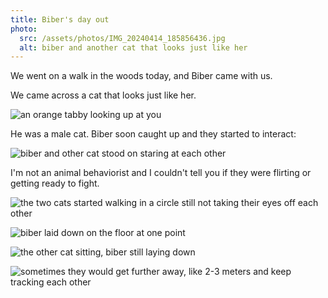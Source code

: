 ```yaml
---
title: Biber's day out
photo:
  src: /assets/photos/IMG_20240414_185856436.jpg
  alt: biber and another cat that looks just like her
---
```


We went on a walk in the woods today, and Biber came with us.

We came across a cat that looks just like her.

![an orange tabby looking up at you](/assets/photos/IMG_20240414_185845521.jpg)

He was a male cat. Biber soon caught up and they started to interact:

![biber and other cat stood on staring at each other](/assets/photos/IMG_20240414_185856436.jpg)

I'm not an animal behaviorist and I couldn't tell you if they were flirting or getting ready to fight.

![the two cats started walking in a circle still not taking their eyes off each other](/assets/photos/IMG_20240414_190258381.jpg)

![biber laid down on the floor at one point](/assets/photos/IMG_20240414_190259914.jpg)

![the other cat sitting, biber still laying down](/assets/photos/IMG_20240414_185953179.jpg)

![sometimes they would get further away, like 2-3 meters and keep tracking each other](/assets/photos/IMG_20240414_190052369.jpg)
